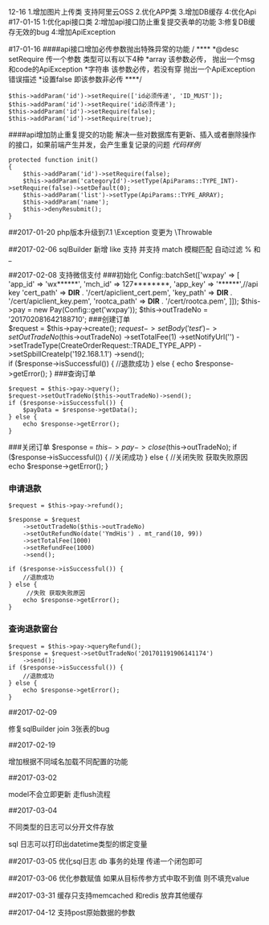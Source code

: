 12-16
1.增加图片上传类 支持阿里云OSS
2.优化APP类
3.增加DB缓存
4:优化Api
#17-01-15
1:优化api接口类
2:增加api接口防止重复提交表单的功能
3:修复DB缓存无效的bug
4:增加ApiException

#17-01-16
####api接口增加必传参数抛出特殊异常的功能
    / ****
    *@desc setRequire 传一个参数 类型可以有以下4种
    *array 该参数必传， 抛出一个msg和code的ApiException
    *字符串  该参数必传，若没有穿 抛出一个ApiException错误描述
    *设置false  即该参数非必传
    ****/
    
    $this->addParam('id')->setRequire(['id必须传递', 'ID_MUST']);
    $this->addParam('id')->setRequire('id必须传递');
    $this->addParam('id')->setRequire(false);
    $this->addParam('id')->setRequire(true);
    
####api增加防止重复提交的功能
解决一些对数据库有更新、插入或者删除操作的接口，如果前端产生并发，会产生重复记录的问题
*代码样例*
    
    protected function init()
    {
        $this->addParam('id')->setRequire(false);
        $this->addParam('categoryId')->setType(ApiParams::TYPE_INT)->setRequire(false)->setDefault(0);
        $this->addParam('list')->setType(ApiParams::TYPE_ARRAY);
        $this->addParam('name');
        $this->denyResubmit();
    }
##2017-01-20
php版本升级到7.1
\Exception 变更为 \Throwable

##2017-02-06
sqlBuilder 新增 like 支持
 并支持 match 模糊匹配 自动过滤 % 和 _

##2017-02-08
支持微信支付
###初始化
    Config::batchSet(['wxpay' => [
        'app_id'      => 'wx******',
        'mch_id'      => 127********,
        'app_key'     => '******',//api key
        'cert_path'   => __DIR__ . '/cert/apiclient_cert.pem',
        'key_path'    => __DIR__ . '/cert/apiclient_key.pem',
        'rootca_path' => __DIR__ . '/cert/rootca.pem',
    ]]);
    $this->pay        = new Pay(Config::get('wxpay'));
    $this->outTradeNo = '201702081642188710';
###创建订单   
    $request = $this->pay->create();
    $request
        ->setBody('test')
        ->setOutTradeNo($this->outTradeNo)
        ->setTotalFee(1)
        ->setNotifyUrl('')
        ->setTradeType(CreateOrderRequest::TRADE_TYPE_APP)
        ->setSpbillCreateIp('192.168.1.1')
        ->send();    
    if ($response->isSuccessful()) {
        //退款成功
    } else {
        echo $response->getError();
    }
###查询订单

    $request = $this->pay->query();
    $request->setOutTradeNo($this->outTradeNo)->send();
    if ($response->isSuccessful()) {
        $payData = $response->getData();
    } else {
        echo $response->getError();
    }

###关闭订单
     $response = $this->pay->close($this->outTradeNo);
     if ($response->isSuccessful()) {
         //关闭成功
     } else {
        //关闭失败 获取失败原因
         echo $response->getError();
     }
     
### 申请退款
    $request = $this->pay->refund();
    
    $response = $request
        ->setOutTradeNo($this->outTradeNo)
        ->setOutRefundNo(date('YmdHis') . mt_rand(10, 99))
        ->setTotalFee(1000)
        ->setRefundFee(1000)
        ->send();

    if ($response->isSuccessful()) {
        //退款成功
    } else {
         //失败 获取失败原因
        echo $response->getError();
    }
### 查询退款窗台
    $request = $this->pay->queryRefund();
    $response = $request->setOutTradeNo('201701191906141174')
        ->send();
    if ($response->isSuccessful()) {
        //退款成功
    } else {
        echo $response->getError();
    }



##2017-02-09

修复sqlBuilder join 3张表的bug 

##2017-02-19

增加根据不同域名加载不同配置的功能


##2017-03-02

model不会立即更新  走flush流程

##2017-03-04

不同类型的日志可以分开文件存放

sql 日志可以打印出datetime类型的绑定变量

##2017-03-05
优化sql日志
db 事务的处理  传递一个闭包即可

##2017-03-06
优化参数赋值
如果从目标传参方式中取不到值 则不填充value 

##2017-03-31
缓存只支持memcached 和redis 放弃其他缓存

##2017-04-12
支持post原始数据的参数
